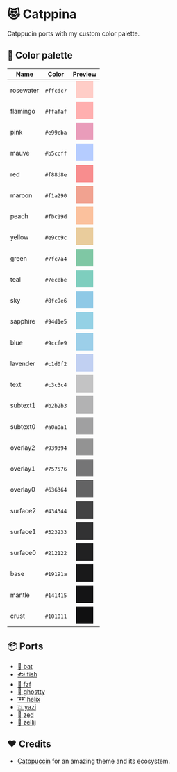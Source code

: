 # 😻 Catppina

Catppucin ports with my custom color palette.

## 🌈 Color palette

| Name      |  Color  |                 Preview                 |
| --------- | :-----: | :-------------------------------------: |
| rosewater | `#ffcdc7` | <img src="assets/colors/rosewater.svg"> |
| flamingo  | `#ffafaf` | <img src="assets/colors/flamingo.svg">  |
| pink      | `#e99cba` |   <img src="assets/colors/pink.svg">    |
| mauve     | `#b5ccff` |   <img src="assets/colors/mauve.svg">   |
| red       | `#f88d8e` |    <img src="assets/colors/red.svg">    |
| maroon    | `#f1a290` |  <img src="assets/colors/maroon.svg">   |
| peach     | `#fbc19d` |   <img src="assets/colors/peach.svg">   |
| yellow    | `#e9cc9c` |  <img src="assets/colors/yellow.svg">   |
| green     | `#7fc7a4` |   <img src="assets/colors/green.svg">   |
| teal      | `#7ecebe` |   <img src="assets/colors/teal.svg">    |
| sky       | `#8fc9e6` |    <img src="assets/colors/sky.svg">    |
| sapphire  | `#94d1e5` | <img src="assets/colors/sapphire.svg">  |
| blue      | `#9ccfe9` |   <img src="assets/colors/blue.svg">    |
| lavender  | `#c1d0f2` | <img src="assets/colors/lavender.svg">  |
| text      | `#c3c3c4` |   <img src="assets/colors/text.svg">    |
| subtext1  | `#b2b2b3` | <img src="assets/colors/subtext1.svg">  |
| subtext0  | `#a0a0a1` | <img src="assets/colors/subtext0.svg">  |
| overlay2  | `#939394` | <img src="assets/colors/overlay2.svg">  |
| overlay1  | `#757576` | <img src="assets/colors/overlay1.svg">  |
| overlay0  | `#636364` | <img src="assets/colors/overlay0.svg">  |
| surface2  | `#434344` | <img src="assets/colors/surface2.svg">  |
| surface1  | `#323233` | <img src="assets/colors/surface1.svg">  |
| surface0  | `#212122` | <img src="assets/colors/surface0.svg">  |
| base      | `#19191a` |   <img src="assets/colors/base.svg">    |
| mantle    | `#141415` |  <img src="assets/colors/mantle.svg">   |
| crust     | `#101011` |   <img src="assets/colors/crust.svg">   |

## 📦 Ports

- [🦇 bat](dist/bat/)
- [🐟 fish](dist/fish/)
- [🌸 fzf](dist/fzf/)
- [👻 ghostty](dist/ghostty/)
- [➿ helix](dist/helix/)
- [💥 yazi](dist/yazi/)
- [🦀 zed](dist/zed/)
- [🐙 zellij](dist/zellij/)

## ❤️ Credits

- [Catppuccin](https://catppuccin.com) for an amazing theme and its ecosystem.
